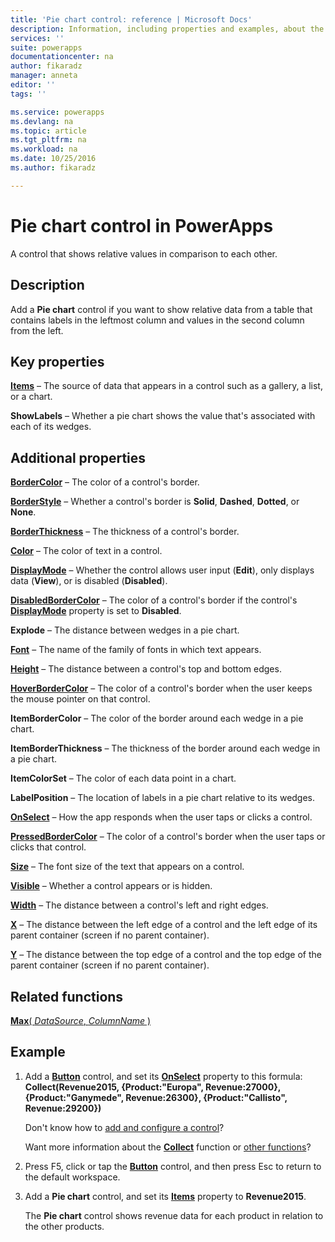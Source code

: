 ```yaml
---
title: 'Pie chart control: reference | Microsoft Docs'
description: Information, including properties and examples, about the Pie chart control
services: ''
suite: powerapps
documentationcenter: na
author: fikaradz
manager: anneta
editor: ''
tags: ''

ms.service: powerapps
ms.devlang: na
ms.topic: article
ms.tgt_pltfrm: na
ms.workload: na
ms.date: 10/25/2016
ms.author: fikaradz

---
```

# Pie chart control in PowerApps
A control that shows relative values in comparison to each other.

## Description
Add a **Pie chart** control if you want to show relative data from a table that contains labels in the leftmost column and values in the second column from the left.

## Key properties
**[Items](../../controls/properties-core.md)** – The source of data that appears in a control such as a gallery, a list, or a chart.

**ShowLabels** – Whether a pie chart shows the value that's associated with each of its wedges.

## Additional properties
**[BorderColor](../../controls/properties-color-border.md)** – The color of a control's border.

**[BorderStyle](../../controls/properties-color-border.md)** – Whether a control's border is **Solid**, **Dashed**, **Dotted**, or **None**.

**[BorderThickness](../../controls/properties-color-border.md)** – The thickness of a control's border.

**[Color](../../controls/properties-color-border.md)** – The color of text in a control.

**[DisplayMode](../../controls/properties-core.md)** – Whether the control allows user input (**Edit**), only displays data (**View**), or is disabled (**Disabled**).

**[DisabledBorderColor](../../controls/properties-color-border.md)** – The color of a control's border if the control's **[DisplayMode](../../controls/properties-core.md)** property is set to **Disabled**.

**Explode** – The distance between wedges in a pie chart.

**[Font](../../controls/properties-text.md)** – The name of the family of fonts in which text appears.

**[Height](../../controls/properties-size-location.md)** – The distance between a control's top and bottom edges.

**[HoverBorderColor](../../controls/properties-color-border.md)** – The color of a control's border when the user keeps the mouse pointer on that control.

**ItemBorderColor** – The color of the border around each wedge in a pie chart.

**ItemBorderThickness** – The thickness of the border around each wedge in a pie chart.

**ItemColorSet** – The color of each data point in a chart.

**LabelPosition** – The location of labels in a pie chart relative to its wedges.

**[OnSelect](../../controls/properties-core.md)** – How the app responds when the user taps or clicks a control.

**[PressedBorderColor](../../controls/properties-color-border.md)** – The color of a control's border when the user taps or clicks that control.

**[Size](../../controls/properties-text.md)** – The font size of the text that appears on a control.

**[Visible](../../controls/properties-core.md)** – Whether a control appears or is hidden.

**[Width](../../controls/properties-size-location.md)** – The distance between a control's left and right edges.

**[X](../../controls/properties-size-location.md)** – The distance between the left edge of a control and the left edge of its parent container (screen if no parent container).

**[Y](../../controls/properties-size-location.md)** – The distance between the top edge of a control and the top edge of the parent container (screen if no parent container).

## Related functions
[**Max**( *DataSource*, *ColumnName* )](../../functions/function-aggregates.md)

## Example
1. Add a **[Button](control-button.md)** control, and set its **[OnSelect](../../controls/properties-core.md)** property to this formula:<br>
   **Collect(Revenue2015, {Product:"Europa", Revenue:27000}, {Product:"Ganymede", Revenue:26300}, {Product:"Callisto", Revenue:29200})**
   
    Don't know how to [add and configure a control](../add-configure-controls.md)?
   
    Want more information about the **[Collect](../../functions/function-clear-collect-clearcollect.md)** function or [other functions](../formula-reference.md)?
2. Press F5, click or tap the **[Button](control-button.md)** control, and then press Esc to return to the default workspace.
3. Add a **Pie chart** control, and set its **[Items](../../controls/properties-core.md)** property to **Revenue2015**.
   
    The **Pie chart** control shows revenue data for each product in relation to the other products.

